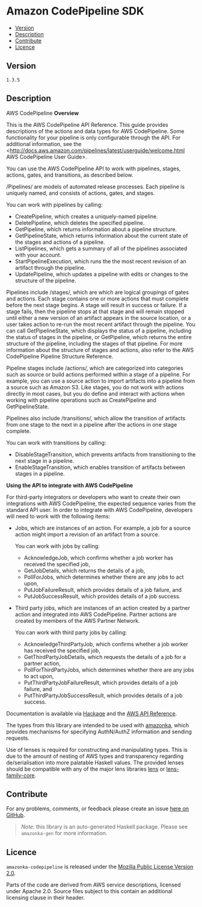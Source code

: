# Amazon CodePipeline SDK

* [Version](#version)
* [Description](#description)
* [Contribute](#contribute)
* [Licence](#licence)


## Version

`1.3.5`


## Description

AWS CodePipeline __Overview__

This is the AWS CodePipeline API Reference. This guide provides
descriptions of the actions and data types for AWS CodePipeline. Some
functionality for your pipeline is only configurable through the API.
For additional information, see the
<http://docs.aws.amazon.com/pipelines/latest/userguide/welcome.html AWS CodePipeline User Guide>.

You can use the AWS CodePipeline API to work with pipelines, stages,
actions, gates, and transitions, as described below.

/Pipelines/ are models of automated release processes. Each pipeline is
uniquely named, and consists of actions, gates, and stages.

You can work with pipelines by calling:

-   CreatePipeline, which creates a uniquely-named pipeline.
-   DeletePipeline, which deletes the specified pipeline.
-   GetPipeline, which returns information about a pipeline structure.
-   GetPipelineState, which returns information about the current state
    of the stages and actions of a pipeline.
-   ListPipelines, which gets a summary of all of the pipelines
    associated with your account.
-   StartPipelineExecution, which runs the the most recent revision of
    an artifact through the pipeline.
-   UpdatePipeline, which updates a pipeline with edits or changes to
    the structure of the pipeline.

Pipelines include /stages/, which are which are logical groupings of
gates and actions. Each stage contains one or more actions that must
complete before the next stage begins. A stage will result in success or
failure. If a stage fails, then the pipeline stops at that stage and
will remain stopped until either a new version of an artifact appears in
the source location, or a user takes action to re-run the most recent
artifact through the pipeline. You can call GetPipelineState, which
displays the status of a pipeline, including the status of stages in the
pipeline, or GetPipeline, which returns the entire structure of the
pipeline, including the stages of that pipeline. For more information
about the structure of stages and actions, also refer to the AWS
CodePipeline Pipeline Structure Reference.

Pipeline stages include /actions/, which are categorized into categories
such as source or build actions performed within a stage of a pipeline.
For example, you can use a source action to import artifacts into a
pipeline from a source such as Amazon S3. Like stages, you do not work
with actions directly in most cases, but you do define and interact with
actions when working with pipeline operations such as CreatePipeline and
GetPipelineState.

Pipelines also include /transitions/, which allow the transition of
artifacts from one stage to the next in a pipeline after the actions in
one stage complete.

You can work with transitions by calling:

-   DisableStageTransition, which prevents artifacts from transitioning
    to the next stage in a pipeline.
-   EnableStageTransition, which enables transition of artifacts between
    stages in a pipeline.

__Using the API to integrate with AWS CodePipeline__

For third-party integrators or developers who want to create their own
integrations with AWS CodePipeline, the expected sequence varies from
the standard API user. In order to integrate with AWS CodePipeline,
developers will need to work with the following items:

-   Jobs, which are instances of an action. For example, a job for a
    source action might import a revision of an artifact from a source.

    You can work with jobs by calling:

    -   AcknowledgeJob, which confirms whether a job worker has received
        the specified job,
    -   GetJobDetails, which returns the details of a job,
    -   PollForJobs, which determines whether there are any jobs to act
        upon,
    -   PutJobFailureResult, which provides details of a job failure,
        and
    -   PutJobSuccessResult, which provides details of a job success.
-   Third party jobs, which are instances of an action created by a
    partner action and integrated into AWS CodePipeline. Partner actions
    are created by members of the AWS Partner Network.

    You can work with third party jobs by calling:

    -   AcknowledgeThirdPartyJob, which confirms whether a job worker
        has received the specified job,
    -   GetThirdPartyJobDetails, which requests the details of a job for
        a partner action,
    -   PollForThirdPartyJobs, which determines whether there are any
        jobs to act upon,
    -   PutThirdPartyJobFailureResult, which provides details of a job
        failure, and
    -   PutThirdPartyJobSuccessResult, which provides details of a job
        success.

Documentation is available via [Hackage](http://hackage.haskell.org/package/amazonka-codepipeline)
and the [AWS API Reference](http://docs.aws.amazon.com/codepipeline/latest/APIReference/Welcome.html).

The types from this library are intended to be used with [amazonka](http://hackage.haskell.org/package/amazonka),
which provides mechanisms for specifying AuthN/AuthZ information and sending requests.

Use of lenses is required for constructing and manipulating types.
This is due to the amount of nesting of AWS types and transparency regarding
de/serialisation into more palatable Haskell values.
The provided lenses should be compatible with any of the major lens libraries
[lens](http://hackage.haskell.org/package/lens) or [lens-family-core](http://hackage.haskell.org/package/lens-family-core).

## Contribute

For any problems, comments, or feedback please create an issue [here on GitHub](https://github.com/brendanhay/amazonka/issues).

> _Note:_ this library is an auto-generated Haskell package. Please see `amazonka-gen` for more information.


## Licence

`amazonka-codepipeline` is released under the [Mozilla Public License Version 2.0](http://www.mozilla.org/MPL/).

Parts of the code are derived from AWS service descriptions, licensed under Apache 2.0.
Source files subject to this contain an additional licensing clause in their header.
